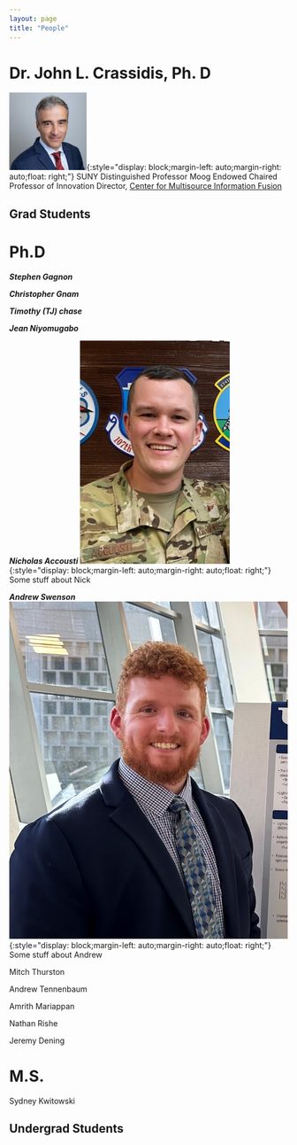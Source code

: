 ```yaml
---
layout: page
title: "People"
---
```


# Dr. John L. Crassidis, Ph. D
![Me](/photos/crassidis.jpg){:style="display: block;margin-left: auto;margin-right: auto;float: right;"}
SUNY Distinguished Professor
Moog Endowed Chaired Professor of Innovation
Director, [Center for Multisource Information Fusion](https://www.buffalo.edu/cmif.html)

## Grad Students


# Ph.D
***Stephen Gagnon***


***Christopher Gnam***


***Timothy (TJ) chase***

***Jean Niyomugabo***

***Nicholas Accousti***
![Me](/photos/nick_accousti.jpg){:style="display: block;margin-left: auto;margin-right: auto;float: right;"}
Some stuff about Nick

***Andrew Swenson***
![Me](/photos/andrew_swenson.jpg){:style="display: block;margin-left: auto;margin-right: auto;float: right;"}
Some stuff about Andrew

Mitch Thurston

Andrew Tennenbaum

Amrith Mariappan

Nathan Rishe

Jeremy Dening

# M.S.
Sydney Kwitowski


## Undergrad Students
